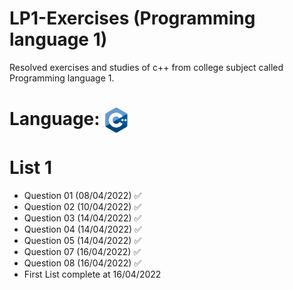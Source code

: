 # LP1-Exercises (Programming language 1)
Resolved exercises and studies of c++ from college subject called Programming language 1.
##
# Language: <img align="center" alt="Jadsn-Cpp" height="40" width="40" src="https://raw.githubusercontent.com/devicons/devicon/master/icons/cplusplus/cplusplus-original.svg">

# List 1
- Question 01 (08/04/2022) :white_check_mark:
- Question 02 (10/04/2022) :white_check_mark:
- Question 03 (14/04/2022) :white_check_mark:
- Question 04 (14/04/2022) :white_check_mark:
- Question 05 (14/04/2022) :white_check_mark:
- Question 07 (16/04/2022) :white_check_mark:
- Question 08 (16/04/2022) :white_check_mark:
- First List complete at 16/04/2022
##
